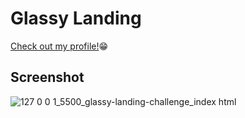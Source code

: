<h1>Glassy Landing</h1>
<a href="https://icodethis.com/the_codebreaker" target="_blank">Check out my profile!</a>😁

<h2>Screenshot</h2>

![127 0 0 1_5500_glassy-landing-challenge_index html](https://github.com/victoriaEssien/iCodeThis-challenges/assets/79677353/66d16e38-3387-4f20-be1f-396f2f0ed576)
